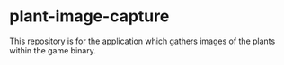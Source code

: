 # plant-image-capture

This repository is for the application which gathers images of the plants within the game binary.
